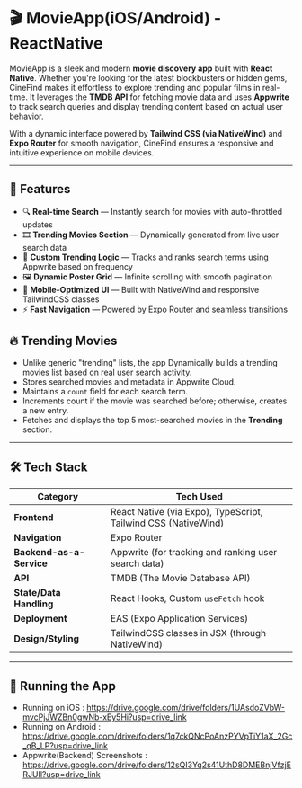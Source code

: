 # 🎬 MovieApp(iOS/Android) - ReactNative

MovieApp is a sleek and modern **movie discovery app** built with **React Native**. Whether you're looking for the latest blockbusters or hidden gems, CineFind makes it effortless to explore trending and popular films in real-time. It leverages the **TMDB API** for fetching movie data and uses **Appwrite** to track search queries and display trending content based on actual user behavior.

With a dynamic interface powered by **Tailwind CSS (via NativeWind)** and **Expo Router** for smooth navigation, CineFind ensures a responsive and intuitive experience on mobile devices.

---

## 🚀 Features

- 🔍 **Real-time Search** — Instantly search for movies with auto-throttled updates
- 🎞️ **Trending Movies Section** — Dynamically generated from live user search data
- 🧠 **Custom Trending Logic** — Tracks and ranks search terms using Appwrite based on frequency
- 🖼️ **Dynamic Poster Grid** — Infinite scrolling with smooth pagination
- 📲 **Mobile-Optimized UI** — Built with NativeWind and responsive TailwindCSS classes
- ⚡ **Fast Navigation** — Powered by Expo Router and seamless transitions

## 🔥 Trending Movies

- Unlike generic "trending" lists, the app Dynamically builds a trending movies list based on real user search activity.
- Stores searched movies and metadata in Appwrite Cloud.
- Maintains a `count` field for each search term.
- Increments count if the movie was searched before; otherwise, creates a new entry.
- Fetches and displays the top 5 most-searched movies in the **Trending** section.

---

## 🛠️ Tech Stack

| Category               | Tech Used                                                                 |
|------------------------|---------------------------------------------------------------------------|
| **Frontend**           | React Native (via Expo), TypeScript, Tailwind CSS (NativeWind)            |
| **Navigation**         | Expo Router                                                               |
| **Backend-as-a-Service** | Appwrite (for tracking and ranking user search data)                  |
| **API**                | TMDB (The Movie Database API)                                             |
| **State/Data Handling**| React Hooks, Custom `useFetch` hook                                       |
| **Deployment**         | EAS (Expo Application Services)                                           |
| **Design/Styling**     | TailwindCSS classes in JSX (through NativeWind)                           |

---

## 📸 Running the App
- Running on iOS : https://drive.google.com/drive/folders/1UAsdoZVbW-mvcPjJWZBn0gwNb-xEy5Hi?usp=drive_link
- Running on Android : https://drive.google.com/drive/folders/1q7ckQNcPoAnzPYVpTiY1aX_2Gc_qB_LP?usp=drive_link
- Appwrite(Backend) Screenshots : https://drive.google.com/drive/folders/12sQI3Yq2s41UthD8DMEBnjVfzjERJUIl?usp=drive_link

